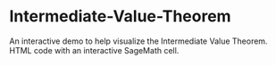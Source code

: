 # Intermediate-Value-Theorem
An interactive demo to help visualize the Intermediate Value Theorem. HTML code with an interactive SageMath cell.
